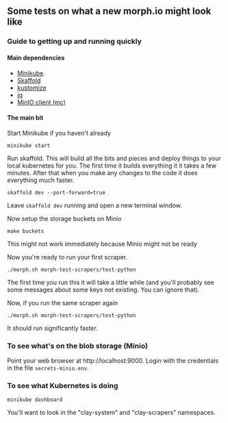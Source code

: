 ## Some tests on what a new morph.io might look like

### Guide to getting up and running quickly

#### Main dependencies

* [Minikube](https://kubernetes.io/docs/setup/learning-environment/minikube/).
* [Skaffold](https://skaffold.dev/docs/getting-started/)
* [kustomize](https://github.com/kubernetes-sigs/kustomize/blob/master/docs/INSTALL.md)
* [jq](https://stedolan.github.io/jq/)
* [MinIO client (mc)](https://min.io/download)

#### The main bit

Start Minikube if you haven't already
```
minikube start
```

Run skaffold. This will build all the bits and pieces and deploy things to your local kubernetes for you. The first time it builds everything it it takes a few minutes. After that when you make any changes to the code it does everything much faster.
```
skaffold dev --port-forward=true
```

Leave `skaffold dev` running and open a new terminal window.

Now setup the storage buckets on Minio
```
make buckets
```
This might not work immediately because Minio might not be ready

Now you're ready to run your first scraper.

```
./morph.sh morph-test-scrapers/test-python
```

The first time you run this it will take a little while (and you'll probably see some messages about some keys not existing. You can ignore that).

Now, if you run the same scraper again

```
./morph.sh morph-test-scrapers/test-python
```

It should run significantly faster.

### To see what's on the blob storage (Minio)

Point your web browser at http://localhost:9000. Login with the credentials in the file `secrets-minio.env`.

### To see what Kubernetes is doing

```
minikube dashboard
```
You'll want to look in the "clay-system" and "clay-scrapers" namespaces.
